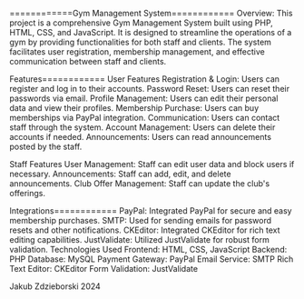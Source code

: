 ============Gym Management System============
Overview:
  This project is a comprehensive Gym Management System built using PHP, HTML, CSS, and JavaScript. It is designed to streamline the operations of a gym by providing functionalities for both staff and clients. The system facilitates user registration, membership management, and effective communication between staff and clients.

Features============
User Features
  Registration & Login: Users can register and log in to their accounts.
  Password Reset: Users can reset their passwords via email.
  Profile Management: Users can edit their personal data and view their profiles.
  Membership Purchase: Users can buy memberships via PayPal integration.
  Communication: Users can contact staff through the system.
  Account Management: Users can delete their accounts if needed.
  Announcements: Users can read announcements posted by the staff.

Staff Features
  User Management: Staff can edit user data and block users if necessary.
  Announcements: Staff can add, edit, and delete announcements.
  Club Offer Management: Staff can update the club's offerings.

Integrations============
PayPal: Integrated PayPal for secure and easy membership purchases.
SMTP: Used for sending emails for password resets and other notifications.
CKEditor: Integrated CKEditor for rich text editing capabilities.
JustValidate: Utilized JustValidate for robust form validation.
Technologies Used
Frontend: HTML, CSS, JavaScript
Backend: PHP
Database: MySQL
Payment Gateway: PayPal
Email Service: SMTP
Rich Text Editor: CKEditor
Form Validation: JustValidate

Jakub Zdzieborski 2024
